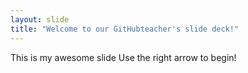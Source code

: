 ```yaml
---
layout: slide
title: "Welcome to our GitHubteacher's slide deck!"
---
```

This is my awesome slide
Use the right arrow to begin!
